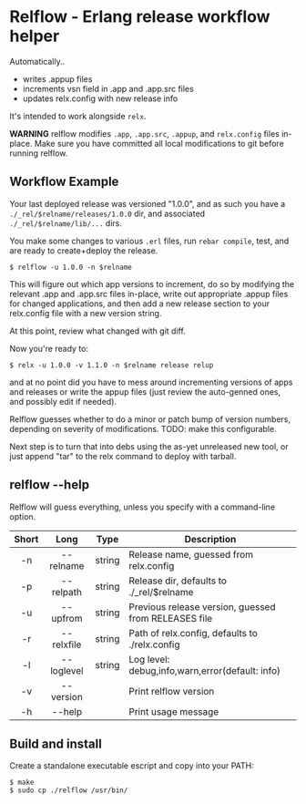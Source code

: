# Relflow - Erlang release workflow helper

Automatically..

* writes .appup files
* increments vsn field in .app and .app.src files
* updates relx.config with new release info

It's intended to work alongside ````relx````.

__WARNING__ relflow modifies ````.app````, ````.app.src````,
````.appup````, and ````relx.config```` files in-place.
Make sure you have committed all local modifications to git before running relflow.

## Workflow Example

Your last deployed release was versioned "1.0.0", and as such you have a
````./_rel/$relname/releases/1.0.0```` dir, and associated
````./_rel/$relname/lib/...```` dirs.

You make some changes to various ````.erl```` files, run ````rebar
compile````, test, and are ready to create+deploy the release.

    $ relflow -u 1.0.0 -n $relname

This will figure out which app versions to increment, do so by modifying
the relevant .app and .app.src files in-place, write out appropriate
.appup files for changed applications, and then add a new release
section to your relx.config file with a new version string.

At this point, review what changed with git diff.

Now you're ready to:

    $ relx -u 1.0.0 -v 1.1.0 -n $relname release relup

and at no point did you have to mess around incrementing versions of
apps and releases or write the appup files (just review the auto-genned
ones, and possibly edit if needed).

Relflow guesses whether to do a minor or patch bump of version numbers,
depending on severity of modifications. TODO: make this configurable.

Next step is to turn that into debs using the as-yet unreleased new
tool, or just append "tar" to the relx command to deploy with tarball.

## relflow --help

Relflow will guess everything, unless you specify with a command-line
option.

| Short | Long         | Type    | Description                                            |
|:-----:|:------------:|:-------:|--------------------------------------------------------|
| -n    | --relname    | string  | Release name, guessed from relx.config                 |
| -p    | --relpath    | string  | Release dir, defaults to ./_rel/$relname               |
| -u    | --upfrom     | string  | Previous release version, guessed from RELEASES file   |
| -r    | --relxfile   | string  | Path of relx.config, defaults to ./relx.config         |
| -l    | --loglevel   | string  | Log level: debug,info,warn,error(default: info)        |
| -v    | --version    |         | Print relflow version                                  |
| -h    | --help       |         | Print usage message                                    |


## Build and install

Create a standalone executable escript and copy into your PATH:

    $ make
    $ sudo cp ./relflow /usr/bin/

